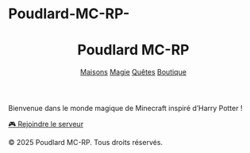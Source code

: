 # Poudlard-MC-RP-<!DOCTYPE html>
<html lang="fr">
  <head>
    <meta charset="UTF-8" />
    <meta name="viewport" content="width=device-width, initial-scale=1.0" />
    <title>Poudlard MC-RP</title>
    <link rel="stylesheet" href="/style.css" />
    <link rel="preconnect" href="https://fonts.googleapis.com">
    <link href="https://fonts.googleapis.com/css2?family=Cinzel&display=swap" rel="stylesheet">
  </head>
  <body>
    <div class="background"></div>
    <header>
      <h1>Poudlard MC-RP</h1>
      <nav>
        <a href="#">Maisons</a>
        <a href="#">Magie</a>
        <a href="#">Quêtes</a>
        <a href="#">Boutique</a>
      </nav>
    </header>
    <main>
      <p>Bienvenue dans le monde magique de Minecraft inspiré d’Harry Potter !</p>
      <a class="cta-button" href="minecraft://play.poudlardmc.fr">🎮 Rejoindre le serveur</a>
    </main>
    <footer>
      <p>© 2025 Poudlard MC-RP. Tous droits réservés.</p>
    </footer>
  </body>
</html>
